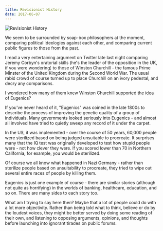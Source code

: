 ```yaml
---
title: Revisionist History
date: 2017-06-07
---
```


![Revisionist History](https://source.unsplash.com/s9CC2SKySJM/1600x900)

We seem to be surrounded by soap-box philosophers at the moment, comparing political ideologies against each other, and comparing current public figures to those from the past.

I read a very entertaining argument on Twitter late last night comparing Jeremy Corbyn's oratorial skills (he's the leader of the opposition in the UK, if you were wondering) to those of Winston Churchill - the famous Prime Minster of the United Kingdom during the Second World War. The usual rabid crowd of course turned up to place Churchill on an ivory pedestal, and decry any comparisons.

I wondered how many of them knew Winston Churchill supported the idea of Eugenics?

If you've never heard of it, "Eugenics" was coined in the late 1800s to describe the process of improving the genetic quality of a group of individuals. Many governments looked seriously into Eugenics - and almost all involved have tried to quietly sweep any record of it under the carpet.

In the US, it was implemented - over the course of 50 years, 60,000 people were sterilized based on being judged unsuitable to procreate. It surprises many that the IQ test was originally developed to test how stupid people were - not how clever they were. If you scored lower than 70 in Northern California, for example, you would be sterilized.

Of course we all know what happened in Nazi Germany - rather than sterilize people based on unsuitability to procreate, they tried to wipe out several entire races of people by killing them.

Eugenics is just one example of course - there are similar stories (although not quite as horrifying) in the worlds of banking, healthcare, education, and so on. There are many sides to each story too.

What am I trying to say here then? Maybe that a lot of people could do with a lot more objectivity. Rather than being told what to think, believe or do by the loudest voices, they might be better served by doing some reading of their own, and listening to opposing arguments, opinions, and thoughts before launching into ignorant tirades on public forums.